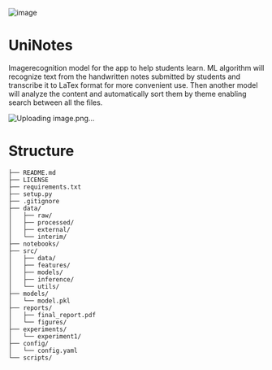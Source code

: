 ![image](https://github.com/user-attachments/assets/90b51f92-0871-4a93-a8d7-a0d056398864)
# UniNotes

Imagerecognition model for the app to help students learn. ML algorithm will recognize text from the
handwritten notes submitted by students and transcribe it to LaTex format for more convenient use.
Then another model will analyze the content and automatically sort them by theme enabling search
between all the files.

![Uploading image.png…](https://arxiv.org/pdf/2010.11929)


# Structure
```
├── README.md
├── LICENSE
├── requirements.txt
├── setup.py
├── .gitignore
├── data/
│   ├── raw/
│   ├── processed/
│   ├── external/
│   └── interim/
├── notebooks/
├── src/
│   ├── data/
│   ├── features/
│   ├── models/
│   ├── inference/
│   └── utils/
├── models/
│   └── model.pkl
├── reports/
│   ├── final_report.pdf
│   └── figures/
├── experiments/
│   └── experiment1/
├── config/
│   └── config.yaml
└── scripts/
```
